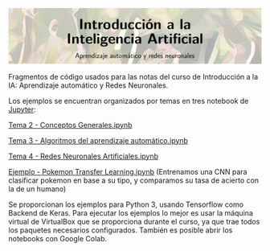 ![Screenshot](title.png)

Fragmentos de código usados para las notas del curso de Introducción a la IA: Aprendizaje automático y Redes Neuronales.

Los ejemplos se encuentran organizados por temas en tres notebook de [Jupyter](http://jupyter.org/):

[Tema 2 - Conceptos Generales.ipynb](https://github.com/lopeLH/AI-Intro-course/blob/master/2%20-%20Conceptos%20Generales.ipynb)

[Tema 3 - Algoritmos del aprendizaje automático.ipynb](https://github.com/lopeLH/AI-Intro-course/blob/master/3%20-%20Algoritmos%20del%20aprendizaje%20autom%C3%A1tico.ipynb)	

[Tema 4 - Redes Neuronales Artificiales.ipynb](https://github.com/lopeLH/AI-Intro-course/blob/master/4%20-%20Redes%20Neuronales%20Artificiales%20%20-%20Apuntes.ipynb)

[Ejemplo - Pokemon Transfer Learning.ipynb](https://github.com/lopeLH/AI-Intro-course/blob/master/4%20-%20Pokemon%20Transfer%20Learning.ipynb) (Entrenamos una CNN para clasificar pokemon en base a su tipo, y comparamos su tasa de acierto con la de un humano)

Se proporcionan los ejemplos para Python 3, usando Tensorflow como Backend de Keras. Para ejecutar los ejemplos lo mejor es usar la máquina virtual de VirtualBox que se proporciona durante el curso, ya que trae todos los paquetes necesarios configurados. También es posible abrir los notebooks con Google Colab.
